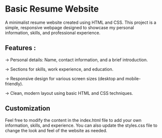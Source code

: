 # Basic Resume Website

A minimalist resume website created using HTML and CSS. This project is a simple, responsive webpage designed to showcase my personal information, skills, and professional experience.

## Features :

-> Personal details: Name, contact information, and a brief introduction.

-> Sections for skills, work experience, and education.

-> Responsive design for various screen sizes (desktop and mobile-friendly).

-> Clean, modern layout using basic HTML and CSS techniques.

## Customization

Feel free to modify the content in the index.html file to add your own information, skills, and experience. You can also update the styles.css file to change the look and feel of the website as needed.
